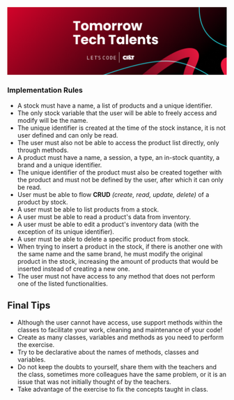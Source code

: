 <img src="https://github.com/RitaFer/tomorrow-tech-talents/blob/main/assets/TomorrowTechTalentsLogo.svg" style="width: 300%, height: auto, margin-left: auto, margin-left: auto" />

### Implementation Rules

 - A stock must have a name, a list of products and a unique identifier.
 - The only stock variable that the user will be able to freely access and modify will be the name.
 - The unique identifier is created at the time of the stock instance, it is not user defined and can only be read.
 - The user must also not be able to access the product list directly, only through methods.
 - A product must have a name, a session, a type, an in-stock quantity, a brand and a unique identifier.
 - The unique identifier of the product must also be created together with the product and must not be defined by the user, after which it can only be read.
 - User must be able to flow **CRUD** *(create, read, update, delete)* of a product by stock.
 - A user must be able to list products from a stock.
 - A user must be able to read a product's data from inventory.
 - A user must be able to edit a product's inventory data (with the exception of its unique identifier).
 - A user must be able to delete a specific product from stock.
 - When trying to insert a product in the stock, if there is another one with the same name and the same brand, he must modify the original product in the stock, increasing the amount of products that would be inserted instead of creating a new one.
 - The user must not have access to any method that does not perform one of the listed functionalities.

## Final Tips

 - Although the user cannot have access, use support methods within the classes to facilitate your work, cleaning and maintenance of your code!
 - Create as many classes, variables and methods as you need to perform the exercise.
 - Try to be declarative about the names of methods, classes and variables.
 - Do not keep the doubts to yourself, share them with the teachers and the class, sometimes more colleagues have the same problem, or it is an issue that was not initially thought of by the teachers.
 - Take advantage of the exercise to fix the concepts taught in class.
